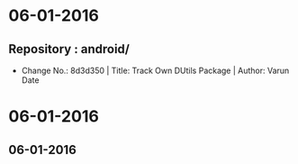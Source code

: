 06-01-2016
==========

 Repository : android/
 ---------------------
- Change No.: 8d3d350 | Title: Track Own DUtils Package | Author: Varun Date 


# 06-01-2016

06-01-2016
----------

